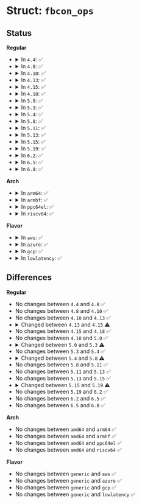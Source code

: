 # Struct: <code>fbcon_ops</code>

## Status
<b>Regular</b>
<ul>
<li>
<details>
<summary>In <code>4.4</code>: ✅</summary>

```c
struct fbcon_ops {
    void (*bmove)(struct vc_data *, struct fb_info *, int, int, int, int, int, int);
    void (*clear)(struct vc_data *, struct fb_info *, int, int, int, int);
    void (*putcs)(struct vc_data *, struct fb_info *, const short unsigned int *, int, int, int, int, int);
    void (*clear_margins)(struct vc_data *, struct fb_info *, int);
    void (*cursor)(struct vc_data *, struct fb_info *, int, int, int, int);
    int (*update_start)(struct fb_info *);
    int (*rotate_font)(struct fb_info *, struct vc_data *);
    struct fb_var_screeninfo var;
    struct timer_list cursor_timer;
    struct fb_cursor cursor_state;
    struct display *p;
    int currcon;
    int cur_blink_jiffies;
    int cursor_flash;
    int cursor_reset;
    int blank_state;
    int graphics;
    int save_graphics;
    int flags;
    int rotate;
    int cur_rotate;
    char *cursor_data;
    u8 *fontbuffer;
    u8 *fontdata;
    u8 *cursor_src;
    u32 cursor_size;
    u32 fd_size;
};
```
</details>
</li>
<li>
<details>
<summary>In <code>4.8</code>: ✅</summary>

```c
struct fbcon_ops {
    void (*bmove)(struct vc_data *, struct fb_info *, int, int, int, int, int, int);
    void (*clear)(struct vc_data *, struct fb_info *, int, int, int, int);
    void (*putcs)(struct vc_data *, struct fb_info *, const short unsigned int *, int, int, int, int, int);
    void (*clear_margins)(struct vc_data *, struct fb_info *, int);
    void (*cursor)(struct vc_data *, struct fb_info *, int, int, int, int);
    int (*update_start)(struct fb_info *);
    int (*rotate_font)(struct fb_info *, struct vc_data *);
    struct fb_var_screeninfo var;
    struct timer_list cursor_timer;
    struct fb_cursor cursor_state;
    struct display *p;
    int currcon;
    int cur_blink_jiffies;
    int cursor_flash;
    int cursor_reset;
    int blank_state;
    int graphics;
    int save_graphics;
    int flags;
    int rotate;
    int cur_rotate;
    char *cursor_data;
    u8 *fontbuffer;
    u8 *fontdata;
    u8 *cursor_src;
    u32 cursor_size;
    u32 fd_size;
};
```
</details>
</li>
<li>
<details>
<summary>In <code>4.10</code>: ✅</summary>

```c
struct fbcon_ops {
    void (*bmove)(struct vc_data *, struct fb_info *, int, int, int, int, int, int);
    void (*clear)(struct vc_data *, struct fb_info *, int, int, int, int);
    void (*putcs)(struct vc_data *, struct fb_info *, const short unsigned int *, int, int, int, int, int);
    void (*clear_margins)(struct vc_data *, struct fb_info *, int);
    void (*cursor)(struct vc_data *, struct fb_info *, int, int, int, int);
    int (*update_start)(struct fb_info *);
    int (*rotate_font)(struct fb_info *, struct vc_data *);
    struct fb_var_screeninfo var;
    struct timer_list cursor_timer;
    struct fb_cursor cursor_state;
    struct display *p;
    int currcon;
    int cur_blink_jiffies;
    int cursor_flash;
    int cursor_reset;
    int blank_state;
    int graphics;
    int save_graphics;
    int flags;
    int rotate;
    int cur_rotate;
    char *cursor_data;
    u8 *fontbuffer;
    u8 *fontdata;
    u8 *cursor_src;
    u32 cursor_size;
    u32 fd_size;
};
```
</details>
</li>
<li>
<details>
<summary>In <code>4.13</code>: ✅</summary>

```c
struct fbcon_ops {
    void (*bmove)(struct vc_data *, struct fb_info *, int, int, int, int, int, int);
    void (*clear)(struct vc_data *, struct fb_info *, int, int, int, int);
    void (*putcs)(struct vc_data *, struct fb_info *, const short unsigned int *, int, int, int, int, int);
    void (*clear_margins)(struct vc_data *, struct fb_info *, int);
    void (*cursor)(struct vc_data *, struct fb_info *, int, int, int, int);
    int (*update_start)(struct fb_info *);
    int (*rotate_font)(struct fb_info *, struct vc_data *);
    struct fb_var_screeninfo var;
    struct timer_list cursor_timer;
    struct fb_cursor cursor_state;
    struct display *p;
    int currcon;
    int cur_blink_jiffies;
    int cursor_flash;
    int cursor_reset;
    int blank_state;
    int graphics;
    int save_graphics;
    int flags;
    int rotate;
    int cur_rotate;
    char *cursor_data;
    u8 *fontbuffer;
    u8 *fontdata;
    u8 *cursor_src;
    u32 cursor_size;
    u32 fd_size;
};
```
</details>
</li>
<li>
<details>
<summary>In <code>4.15</code>: ✅</summary>

```c
struct fbcon_ops {
    void (*bmove)(struct vc_data *, struct fb_info *, int, int, int, int, int, int);
    void (*clear)(struct vc_data *, struct fb_info *, int, int, int, int);
    void (*putcs)(struct vc_data *, struct fb_info *, const short unsigned int *, int, int, int, int, int);
    void (*clear_margins)(struct vc_data *, struct fb_info *, int, int);
    void (*cursor)(struct vc_data *, struct fb_info *, int, int, int, int);
    int (*update_start)(struct fb_info *);
    int (*rotate_font)(struct fb_info *, struct vc_data *);
    struct fb_var_screeninfo var;
    struct timer_list cursor_timer;
    struct fb_cursor cursor_state;
    struct display *p;
    struct fb_info *info;
    int currcon;
    int cur_blink_jiffies;
    int cursor_flash;
    int cursor_reset;
    int blank_state;
    int graphics;
    int save_graphics;
    int flags;
    int rotate;
    int cur_rotate;
    char *cursor_data;
    u8 *fontbuffer;
    u8 *fontdata;
    u8 *cursor_src;
    u32 cursor_size;
    u32 fd_size;
};
```
</details>
</li>
<li>
<details>
<summary>In <code>4.18</code>: ✅</summary>

```c
struct fbcon_ops {
    void (*bmove)(struct vc_data *, struct fb_info *, int, int, int, int, int, int);
    void (*clear)(struct vc_data *, struct fb_info *, int, int, int, int);
    void (*putcs)(struct vc_data *, struct fb_info *, const short unsigned int *, int, int, int, int, int);
    void (*clear_margins)(struct vc_data *, struct fb_info *, int, int);
    void (*cursor)(struct vc_data *, struct fb_info *, int, int, int, int);
    int (*update_start)(struct fb_info *);
    int (*rotate_font)(struct fb_info *, struct vc_data *);
    struct fb_var_screeninfo var;
    struct timer_list cursor_timer;
    struct fb_cursor cursor_state;
    struct display *p;
    struct fb_info *info;
    int currcon;
    int cur_blink_jiffies;
    int cursor_flash;
    int cursor_reset;
    int blank_state;
    int graphics;
    int save_graphics;
    int flags;
    int rotate;
    int cur_rotate;
    char *cursor_data;
    u8 *fontbuffer;
    u8 *fontdata;
    u8 *cursor_src;
    u32 cursor_size;
    u32 fd_size;
};
```
</details>
</li>
<li>
<details>
<summary>In <code>5.0</code>: ✅</summary>

```c
struct fbcon_ops {
    void (*bmove)(struct vc_data *, struct fb_info *, int, int, int, int, int, int);
    void (*clear)(struct vc_data *, struct fb_info *, int, int, int, int);
    void (*putcs)(struct vc_data *, struct fb_info *, const short unsigned int *, int, int, int, int, int);
    void (*clear_margins)(struct vc_data *, struct fb_info *, int, int);
    void (*cursor)(struct vc_data *, struct fb_info *, int, int, int, int);
    int (*update_start)(struct fb_info *);
    int (*rotate_font)(struct fb_info *, struct vc_data *);
    struct fb_var_screeninfo var;
    struct timer_list cursor_timer;
    struct fb_cursor cursor_state;
    struct display *p;
    struct fb_info *info;
    int currcon;
    int cur_blink_jiffies;
    int cursor_flash;
    int cursor_reset;
    int blank_state;
    int graphics;
    int save_graphics;
    int flags;
    int rotate;
    int cur_rotate;
    char *cursor_data;
    u8 *fontbuffer;
    u8 *fontdata;
    u8 *cursor_src;
    u32 cursor_size;
    u32 fd_size;
};
```
</details>
</li>
<li>
<details>
<summary>In <code>5.3</code>: ✅</summary>

```c
struct fbcon_ops {
    void (*bmove)(struct vc_data *, struct fb_info *, int, int, int, int, int, int);
    void (*clear)(struct vc_data *, struct fb_info *, int, int, int, int);
    void (*putcs)(struct vc_data *, struct fb_info *, const short unsigned int *, int, int, int, int, int);
    void (*clear_margins)(struct vc_data *, struct fb_info *, int, int);
    void (*cursor)(struct vc_data *, struct fb_info *, int, int, int, int);
    int (*update_start)(struct fb_info *);
    int (*rotate_font)(struct fb_info *, struct vc_data *);
    struct fb_var_screeninfo var;
    struct timer_list cursor_timer;
    struct fb_cursor cursor_state;
    struct fbcon_display *p;
    struct fb_info *info;
    int currcon;
    int cur_blink_jiffies;
    int cursor_flash;
    int cursor_reset;
    int blank_state;
    int graphics;
    int save_graphics;
    int flags;
    int rotate;
    int cur_rotate;
    char *cursor_data;
    u8 *fontbuffer;
    u8 *fontdata;
    u8 *cursor_src;
    u32 cursor_size;
    u32 fd_size;
};
```
</details>
</li>
<li>
<details>
<summary>In <code>5.4</code>: ✅</summary>

```c
struct fbcon_ops {
    void (*bmove)(struct vc_data *, struct fb_info *, int, int, int, int, int, int);
    void (*clear)(struct vc_data *, struct fb_info *, int, int, int, int);
    void (*putcs)(struct vc_data *, struct fb_info *, const short unsigned int *, int, int, int, int, int);
    void (*clear_margins)(struct vc_data *, struct fb_info *, int, int);
    void (*cursor)(struct vc_data *, struct fb_info *, int, int, int, int);
    int (*update_start)(struct fb_info *);
    int (*rotate_font)(struct fb_info *, struct vc_data *);
    struct fb_var_screeninfo var;
    struct timer_list cursor_timer;
    struct fb_cursor cursor_state;
    struct fbcon_display *p;
    struct fb_info *info;
    int currcon;
    int cur_blink_jiffies;
    int cursor_flash;
    int cursor_reset;
    int blank_state;
    int graphics;
    int save_graphics;
    int flags;
    int rotate;
    int cur_rotate;
    char *cursor_data;
    u8 *fontbuffer;
    u8 *fontdata;
    u8 *cursor_src;
    u32 cursor_size;
    u32 fd_size;
};
```
</details>
</li>
<li>
<details>
<summary>In <code>5.8</code>: ✅</summary>

```c
struct fbcon_ops {
    void (*bmove)(struct vc_data *, struct fb_info *, int, int, int, int, int, int);
    void (*clear)(struct vc_data *, struct fb_info *, int, int, int, int);
    void (*putcs)(struct vc_data *, struct fb_info *, const short unsigned int *, int, int, int, int, int);
    void (*clear_margins)(struct vc_data *, struct fb_info *, int, int);
    void (*cursor)(struct vc_data *, struct fb_info *, int, int, int);
    int (*update_start)(struct fb_info *);
    int (*rotate_font)(struct fb_info *, struct vc_data *);
    struct fb_var_screeninfo var;
    struct timer_list cursor_timer;
    struct fb_cursor cursor_state;
    struct fbcon_display *p;
    struct fb_info *info;
    int currcon;
    int cur_blink_jiffies;
    int cursor_flash;
    int cursor_reset;
    int blank_state;
    int graphics;
    int save_graphics;
    int flags;
    int rotate;
    int cur_rotate;
    char *cursor_data;
    u8 *fontbuffer;
    u8 *fontdata;
    u8 *cursor_src;
    u32 cursor_size;
    u32 fd_size;
};
```
</details>
</li>
<li>
<details>
<summary>In <code>5.11</code>: ✅</summary>

```c
struct fbcon_ops {
    void (*bmove)(struct vc_data *, struct fb_info *, int, int, int, int, int, int);
    void (*clear)(struct vc_data *, struct fb_info *, int, int, int, int);
    void (*putcs)(struct vc_data *, struct fb_info *, const short unsigned int *, int, int, int, int, int);
    void (*clear_margins)(struct vc_data *, struct fb_info *, int, int);
    void (*cursor)(struct vc_data *, struct fb_info *, int, int, int);
    int (*update_start)(struct fb_info *);
    int (*rotate_font)(struct fb_info *, struct vc_data *);
    struct fb_var_screeninfo var;
    struct timer_list cursor_timer;
    struct fb_cursor cursor_state;
    struct fbcon_display *p;
    struct fb_info *info;
    int currcon;
    int cur_blink_jiffies;
    int cursor_flash;
    int cursor_reset;
    int blank_state;
    int graphics;
    int save_graphics;
    int flags;
    int rotate;
    int cur_rotate;
    char *cursor_data;
    u8 *fontbuffer;
    u8 *fontdata;
    u8 *cursor_src;
    u32 cursor_size;
    u32 fd_size;
};
```
</details>
</li>
<li>
<details>
<summary>In <code>5.13</code>: ✅</summary>

```c
struct fbcon_ops {
    void (*bmove)(struct vc_data *, struct fb_info *, int, int, int, int, int, int);
    void (*clear)(struct vc_data *, struct fb_info *, int, int, int, int);
    void (*putcs)(struct vc_data *, struct fb_info *, const short unsigned int *, int, int, int, int, int);
    void (*clear_margins)(struct vc_data *, struct fb_info *, int, int);
    void (*cursor)(struct vc_data *, struct fb_info *, int, int, int);
    int (*update_start)(struct fb_info *);
    int (*rotate_font)(struct fb_info *, struct vc_data *);
    struct fb_var_screeninfo var;
    struct timer_list cursor_timer;
    struct fb_cursor cursor_state;
    struct fbcon_display *p;
    struct fb_info *info;
    int currcon;
    int cur_blink_jiffies;
    int cursor_flash;
    int cursor_reset;
    int blank_state;
    int graphics;
    int save_graphics;
    int flags;
    int rotate;
    int cur_rotate;
    char *cursor_data;
    u8 *fontbuffer;
    u8 *fontdata;
    u8 *cursor_src;
    u32 cursor_size;
    u32 fd_size;
};
```
</details>
</li>
<li>
<details>
<summary>In <code>5.15</code>: ✅</summary>

```c
struct fbcon_ops {
    void (*bmove)(struct vc_data *, struct fb_info *, int, int, int, int, int, int);
    void (*clear)(struct vc_data *, struct fb_info *, int, int, int, int);
    void (*putcs)(struct vc_data *, struct fb_info *, const short unsigned int *, int, int, int, int, int);
    void (*clear_margins)(struct vc_data *, struct fb_info *, int, int);
    void (*cursor)(struct vc_data *, struct fb_info *, int, int, int);
    int (*update_start)(struct fb_info *);
    int (*rotate_font)(struct fb_info *, struct vc_data *);
    struct fb_var_screeninfo var;
    struct timer_list cursor_timer;
    struct fb_cursor cursor_state;
    struct fbcon_display *p;
    struct fb_info *info;
    int currcon;
    int cur_blink_jiffies;
    int cursor_flash;
    int cursor_reset;
    int blank_state;
    int graphics;
    int save_graphics;
    int flags;
    int rotate;
    int cur_rotate;
    char *cursor_data;
    u8 *fontbuffer;
    u8 *fontdata;
    u8 *cursor_src;
    u32 cursor_size;
    u32 fd_size;
};
```
</details>
</li>
<li>
<details>
<summary>In <code>5.19</code>: ✅</summary>

```c
struct fbcon_ops {
    void (*bmove)(struct vc_data *, struct fb_info *, int, int, int, int, int, int);
    void (*clear)(struct vc_data *, struct fb_info *, int, int, int, int);
    void (*putcs)(struct vc_data *, struct fb_info *, const short unsigned int *, int, int, int, int, int);
    void (*clear_margins)(struct vc_data *, struct fb_info *, int, int);
    void (*cursor)(struct vc_data *, struct fb_info *, int, int, int);
    int (*update_start)(struct fb_info *);
    int (*rotate_font)(struct fb_info *, struct vc_data *);
    struct fb_var_screeninfo var;
    struct delayed_work cursor_work;
    struct fb_cursor cursor_state;
    struct fbcon_display *p;
    struct fb_info *info;
    int currcon;
    int cur_blink_jiffies;
    int cursor_flash;
    int cursor_reset;
    int blank_state;
    int graphics;
    int save_graphics;
    bool initialized;
    int rotate;
    int cur_rotate;
    char *cursor_data;
    u8 *fontbuffer;
    u8 *fontdata;
    u8 *cursor_src;
    u32 cursor_size;
    u32 fd_size;
};
```
</details>
</li>
<li>
<details>
<summary>In <code>6.2</code>: ✅</summary>

```c
struct fbcon_ops {
    void (*bmove)(struct vc_data *, struct fb_info *, int, int, int, int, int, int);
    void (*clear)(struct vc_data *, struct fb_info *, int, int, int, int);
    void (*putcs)(struct vc_data *, struct fb_info *, const short unsigned int *, int, int, int, int, int);
    void (*clear_margins)(struct vc_data *, struct fb_info *, int, int);
    void (*cursor)(struct vc_data *, struct fb_info *, int, int, int);
    int (*update_start)(struct fb_info *);
    int (*rotate_font)(struct fb_info *, struct vc_data *);
    struct fb_var_screeninfo var;
    struct delayed_work cursor_work;
    struct fb_cursor cursor_state;
    struct fbcon_display *p;
    struct fb_info *info;
    int currcon;
    int cur_blink_jiffies;
    int cursor_flash;
    int cursor_reset;
    int blank_state;
    int graphics;
    int save_graphics;
    bool initialized;
    int rotate;
    int cur_rotate;
    char *cursor_data;
    u8 *fontbuffer;
    u8 *fontdata;
    u8 *cursor_src;
    u32 cursor_size;
    u32 fd_size;
};
```
</details>
</li>
<li>
<details>
<summary>In <code>6.5</code>: ✅</summary>

```c
struct fbcon_ops {
    void (*bmove)(struct vc_data *, struct fb_info *, int, int, int, int, int, int);
    void (*clear)(struct vc_data *, struct fb_info *, int, int, int, int);
    void (*putcs)(struct vc_data *, struct fb_info *, const short unsigned int *, int, int, int, int, int);
    void (*clear_margins)(struct vc_data *, struct fb_info *, int, int);
    void (*cursor)(struct vc_data *, struct fb_info *, int, int, int);
    int (*update_start)(struct fb_info *);
    int (*rotate_font)(struct fb_info *, struct vc_data *);
    struct fb_var_screeninfo var;
    struct delayed_work cursor_work;
    struct fb_cursor cursor_state;
    struct fbcon_display *p;
    struct fb_info *info;
    int currcon;
    int cur_blink_jiffies;
    int cursor_flash;
    int cursor_reset;
    int blank_state;
    int graphics;
    int save_graphics;
    bool initialized;
    int rotate;
    int cur_rotate;
    char *cursor_data;
    u8 *fontbuffer;
    u8 *fontdata;
    u8 *cursor_src;
    u32 cursor_size;
    u32 fd_size;
};
```
</details>
</li>
<li>
<details>
<summary>In <code>6.8</code>: ✅</summary>

```c
struct fbcon_ops {
    void (*bmove)(struct vc_data *, struct fb_info *, int, int, int, int, int, int);
    void (*clear)(struct vc_data *, struct fb_info *, int, int, int, int);
    void (*putcs)(struct vc_data *, struct fb_info *, const short unsigned int *, int, int, int, int, int);
    void (*clear_margins)(struct vc_data *, struct fb_info *, int, int);
    void (*cursor)(struct vc_data *, struct fb_info *, int, int, int);
    int (*update_start)(struct fb_info *);
    int (*rotate_font)(struct fb_info *, struct vc_data *);
    struct fb_var_screeninfo var;
    struct delayed_work cursor_work;
    struct fb_cursor cursor_state;
    struct fbcon_display *p;
    struct fb_info *info;
    int currcon;
    int cur_blink_jiffies;
    int cursor_flash;
    int cursor_reset;
    int blank_state;
    int graphics;
    int save_graphics;
    bool initialized;
    int rotate;
    int cur_rotate;
    char *cursor_data;
    u8 *fontbuffer;
    u8 *fontdata;
    u8 *cursor_src;
    u32 cursor_size;
    u32 fd_size;
};
```
</details>
</li>
</ul>
<b>Arch</b>
<ul>
<li>
<details>
<summary>In <code>arm64</code>: ✅</summary>

```c
struct fbcon_ops {
    void (*bmove)(struct vc_data *, struct fb_info *, int, int, int, int, int, int);
    void (*clear)(struct vc_data *, struct fb_info *, int, int, int, int);
    void (*putcs)(struct vc_data *, struct fb_info *, const short unsigned int *, int, int, int, int, int);
    void (*clear_margins)(struct vc_data *, struct fb_info *, int, int);
    void (*cursor)(struct vc_data *, struct fb_info *, int, int, int, int);
    int (*update_start)(struct fb_info *);
    int (*rotate_font)(struct fb_info *, struct vc_data *);
    struct fb_var_screeninfo var;
    struct timer_list cursor_timer;
    struct fb_cursor cursor_state;
    struct fbcon_display *p;
    struct fb_info *info;
    int currcon;
    int cur_blink_jiffies;
    int cursor_flash;
    int cursor_reset;
    int blank_state;
    int graphics;
    int save_graphics;
    int flags;
    int rotate;
    int cur_rotate;
    char *cursor_data;
    u8 *fontbuffer;
    u8 *fontdata;
    u8 *cursor_src;
    u32 cursor_size;
    u32 fd_size;
};
```
</details>
</li>
<li>
<details>
<summary>In <code>armhf</code>: ✅</summary>

```c
struct fbcon_ops {
    void (*bmove)(struct vc_data *, struct fb_info *, int, int, int, int, int, int);
    void (*clear)(struct vc_data *, struct fb_info *, int, int, int, int);
    void (*putcs)(struct vc_data *, struct fb_info *, const short unsigned int *, int, int, int, int, int);
    void (*clear_margins)(struct vc_data *, struct fb_info *, int, int);
    void (*cursor)(struct vc_data *, struct fb_info *, int, int, int, int);
    int (*update_start)(struct fb_info *);
    int (*rotate_font)(struct fb_info *, struct vc_data *);
    struct fb_var_screeninfo var;
    struct timer_list cursor_timer;
    struct fb_cursor cursor_state;
    struct fbcon_display *p;
    struct fb_info *info;
    int currcon;
    int cur_blink_jiffies;
    int cursor_flash;
    int cursor_reset;
    int blank_state;
    int graphics;
    int save_graphics;
    int flags;
    int rotate;
    int cur_rotate;
    char *cursor_data;
    u8 *fontbuffer;
    u8 *fontdata;
    u8 *cursor_src;
    u32 cursor_size;
    u32 fd_size;
};
```
</details>
</li>
<li>
<details>
<summary>In <code>ppc64el</code>: ✅</summary>

```c
struct fbcon_ops {
    void (*bmove)(struct vc_data *, struct fb_info *, int, int, int, int, int, int);
    void (*clear)(struct vc_data *, struct fb_info *, int, int, int, int);
    void (*putcs)(struct vc_data *, struct fb_info *, const short unsigned int *, int, int, int, int, int);
    void (*clear_margins)(struct vc_data *, struct fb_info *, int, int);
    void (*cursor)(struct vc_data *, struct fb_info *, int, int, int, int);
    int (*update_start)(struct fb_info *);
    int (*rotate_font)(struct fb_info *, struct vc_data *);
    struct fb_var_screeninfo var;
    struct timer_list cursor_timer;
    struct fb_cursor cursor_state;
    struct fbcon_display *p;
    struct fb_info *info;
    int currcon;
    int cur_blink_jiffies;
    int cursor_flash;
    int cursor_reset;
    int blank_state;
    int graphics;
    int save_graphics;
    int flags;
    int rotate;
    int cur_rotate;
    char *cursor_data;
    u8 *fontbuffer;
    u8 *fontdata;
    u8 *cursor_src;
    u32 cursor_size;
    u32 fd_size;
};
```
</details>
</li>
<li>
<details>
<summary>In <code>riscv64</code>: ✅</summary>

```c
struct fbcon_ops {
    void (*bmove)(struct vc_data *, struct fb_info *, int, int, int, int, int, int);
    void (*clear)(struct vc_data *, struct fb_info *, int, int, int, int);
    void (*putcs)(struct vc_data *, struct fb_info *, const short unsigned int *, int, int, int, int, int);
    void (*clear_margins)(struct vc_data *, struct fb_info *, int, int);
    void (*cursor)(struct vc_data *, struct fb_info *, int, int, int, int);
    int (*update_start)(struct fb_info *);
    int (*rotate_font)(struct fb_info *, struct vc_data *);
    struct fb_var_screeninfo var;
    struct timer_list cursor_timer;
    struct fb_cursor cursor_state;
    struct fbcon_display *p;
    struct fb_info *info;
    int currcon;
    int cur_blink_jiffies;
    int cursor_flash;
    int cursor_reset;
    int blank_state;
    int graphics;
    int save_graphics;
    int flags;
    int rotate;
    int cur_rotate;
    char *cursor_data;
    u8 *fontbuffer;
    u8 *fontdata;
    u8 *cursor_src;
    u32 cursor_size;
    u32 fd_size;
};
```
</details>
</li>
</ul>
<b>Flavor</b>
<ul>
<li>
<details>
<summary>In <code>aws</code>: ✅</summary>

```c
struct fbcon_ops {
    void (*bmove)(struct vc_data *, struct fb_info *, int, int, int, int, int, int);
    void (*clear)(struct vc_data *, struct fb_info *, int, int, int, int);
    void (*putcs)(struct vc_data *, struct fb_info *, const short unsigned int *, int, int, int, int, int);
    void (*clear_margins)(struct vc_data *, struct fb_info *, int, int);
    void (*cursor)(struct vc_data *, struct fb_info *, int, int, int, int);
    int (*update_start)(struct fb_info *);
    int (*rotate_font)(struct fb_info *, struct vc_data *);
    struct fb_var_screeninfo var;
    struct timer_list cursor_timer;
    struct fb_cursor cursor_state;
    struct fbcon_display *p;
    struct fb_info *info;
    int currcon;
    int cur_blink_jiffies;
    int cursor_flash;
    int cursor_reset;
    int blank_state;
    int graphics;
    int save_graphics;
    int flags;
    int rotate;
    int cur_rotate;
    char *cursor_data;
    u8 *fontbuffer;
    u8 *fontdata;
    u8 *cursor_src;
    u32 cursor_size;
    u32 fd_size;
};
```
</details>
</li>
<li>
<details>
<summary>In <code>azure</code>: ✅</summary>

```c
struct fbcon_ops {
    void (*bmove)(struct vc_data *, struct fb_info *, int, int, int, int, int, int);
    void (*clear)(struct vc_data *, struct fb_info *, int, int, int, int);
    void (*putcs)(struct vc_data *, struct fb_info *, const short unsigned int *, int, int, int, int, int);
    void (*clear_margins)(struct vc_data *, struct fb_info *, int, int);
    void (*cursor)(struct vc_data *, struct fb_info *, int, int, int, int);
    int (*update_start)(struct fb_info *);
    int (*rotate_font)(struct fb_info *, struct vc_data *);
    struct fb_var_screeninfo var;
    struct timer_list cursor_timer;
    struct fb_cursor cursor_state;
    struct fbcon_display *p;
    struct fb_info *info;
    int currcon;
    int cur_blink_jiffies;
    int cursor_flash;
    int cursor_reset;
    int blank_state;
    int graphics;
    int save_graphics;
    int flags;
    int rotate;
    int cur_rotate;
    char *cursor_data;
    u8 *fontbuffer;
    u8 *fontdata;
    u8 *cursor_src;
    u32 cursor_size;
    u32 fd_size;
};
```
</details>
</li>
<li>
<details>
<summary>In <code>gcp</code>: ✅</summary>

```c
struct fbcon_ops {
    void (*bmove)(struct vc_data *, struct fb_info *, int, int, int, int, int, int);
    void (*clear)(struct vc_data *, struct fb_info *, int, int, int, int);
    void (*putcs)(struct vc_data *, struct fb_info *, const short unsigned int *, int, int, int, int, int);
    void (*clear_margins)(struct vc_data *, struct fb_info *, int, int);
    void (*cursor)(struct vc_data *, struct fb_info *, int, int, int, int);
    int (*update_start)(struct fb_info *);
    int (*rotate_font)(struct fb_info *, struct vc_data *);
    struct fb_var_screeninfo var;
    struct timer_list cursor_timer;
    struct fb_cursor cursor_state;
    struct fbcon_display *p;
    struct fb_info *info;
    int currcon;
    int cur_blink_jiffies;
    int cursor_flash;
    int cursor_reset;
    int blank_state;
    int graphics;
    int save_graphics;
    int flags;
    int rotate;
    int cur_rotate;
    char *cursor_data;
    u8 *fontbuffer;
    u8 *fontdata;
    u8 *cursor_src;
    u32 cursor_size;
    u32 fd_size;
};
```
</details>
</li>
<li>
<details>
<summary>In <code>lowlatency</code>: ✅</summary>

```c
struct fbcon_ops {
    void (*bmove)(struct vc_data *, struct fb_info *, int, int, int, int, int, int);
    void (*clear)(struct vc_data *, struct fb_info *, int, int, int, int);
    void (*putcs)(struct vc_data *, struct fb_info *, const short unsigned int *, int, int, int, int, int);
    void (*clear_margins)(struct vc_data *, struct fb_info *, int, int);
    void (*cursor)(struct vc_data *, struct fb_info *, int, int, int, int);
    int (*update_start)(struct fb_info *);
    int (*rotate_font)(struct fb_info *, struct vc_data *);
    struct fb_var_screeninfo var;
    struct timer_list cursor_timer;
    struct fb_cursor cursor_state;
    struct fbcon_display *p;
    struct fb_info *info;
    int currcon;
    int cur_blink_jiffies;
    int cursor_flash;
    int cursor_reset;
    int blank_state;
    int graphics;
    int save_graphics;
    int flags;
    int rotate;
    int cur_rotate;
    char *cursor_data;
    u8 *fontbuffer;
    u8 *fontdata;
    u8 *cursor_src;
    u32 cursor_size;
    u32 fd_size;
};
```
</details>
</li>
</ul>

## Differences
<b>Regular</b>
<ul>
<li>
No changes between <code>4.4</code> and <code>4.8</code> ✅
</li>
<li>
No changes between <code>4.8</code> and <code>4.10</code> ✅
</li>
<li>
No changes between <code>4.10</code> and <code>4.13</code> ✅
</li>
<li>
<details>
<summary>Changed between <code>4.13</code> and <code>4.15</code> ⚠️</summary>
<ul>
<li>
<b>Field added. </b>
<code>struct fb_info *info</code>
</li>
<li>
<b>Field type changed. </b>
<code>void (*clear_margins)(struct vc_data *, struct fb_info *, int)</code> ➡️ <code>void (*clear_margins)(struct vc_data *, struct fb_info *, int, int)</code>
</li>
</ul>
</details>
</li>
<li>
No changes between <code>4.15</code> and <code>4.18</code> ✅
</li>
<li>
No changes between <code>4.18</code> and <code>5.0</code> ✅
</li>
<li>
<details>
<summary>Changed between <code>5.0</code> and <code>5.3</code> ⚠️</summary>
<ul>
<li>
<b>Field type changed. </b>
<code>struct display *p</code> ➡️ <code>struct fbcon_display *p</code>
</li>
</ul>
</details>
</li>
<li>
No changes between <code>5.3</code> and <code>5.4</code> ✅
</li>
<li>
<details>
<summary>Changed between <code>5.4</code> and <code>5.8</code> ⚠️</summary>
<ul>
<li>
<b>Field type changed. </b>
<code>void (*cursor)(struct vc_data *, struct fb_info *, int, int, int, int)</code> ➡️ <code>void (*cursor)(struct vc_data *, struct fb_info *, int, int, int)</code>
</li>
</ul>
</details>
</li>
<li>
No changes between <code>5.8</code> and <code>5.11</code> ✅
</li>
<li>
No changes between <code>5.11</code> and <code>5.13</code> ✅
</li>
<li>
No changes between <code>5.13</code> and <code>5.15</code> ✅
</li>
<li>
<details>
<summary>Changed between <code>5.15</code> and <code>5.19</code> ⚠️</summary>
<ul>
<li>
<b>Field added. </b>
<code>struct delayed_work cursor_work</code>
</li>
<li>
<b>Field added. </b>
<code>bool initialized</code>
</li>
<li>
<b>Field removed. </b>
<code>struct timer_list cursor_timer</code>
</li>
<li>
<b>Field removed. </b>
<code>int flags</code>
</li>
</ul>
</details>
</li>
<li>
No changes between <code>5.19</code> and <code>6.2</code> ✅
</li>
<li>
No changes between <code>6.2</code> and <code>6.5</code> ✅
</li>
<li>
No changes between <code>6.5</code> and <code>6.8</code> ✅
</li>
</ul>
<b>Arch</b>
<ul>
<li>
No changes between <code>amd64</code> and <code>arm64</code> ✅
</li>
<li>
No changes between <code>amd64</code> and <code>armhf</code> ✅
</li>
<li>
No changes between <code>amd64</code> and <code>ppc64el</code> ✅
</li>
<li>
No changes between <code>amd64</code> and <code>riscv64</code> ✅
</li>
</ul>
<b>Flavor</b>
<ul>
<li>
No changes between <code>generic</code> and <code>aws</code> ✅
</li>
<li>
No changes between <code>generic</code> and <code>azure</code> ✅
</li>
<li>
No changes between <code>generic</code> and <code>gcp</code> ✅
</li>
<li>
No changes between <code>generic</code> and <code>lowlatency</code> ✅
</li>
</ul>
